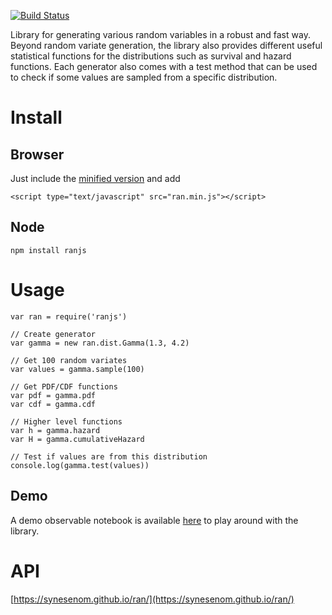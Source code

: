 [![Build Status](https://travis-ci.org/synesenom/ran.svg?branch=master)](https://travis-ci.org/synesenom/ran)

Library for generating various random variables in a robust and fast way. Beyond random variate generation, the library
also provides different useful statistical functions for the distributions such as survival and hazard functions.
Each generator also comes with a test method that can be used to check if some values are sampled from a specific
distribution.


# Install

## Browser
Just include the [minified version](https://raw.githubusercontent.com/synesenom/ran/master/ran.min.js) and add

```
<script type="text/javascript" src="ran.min.js"></script>
```

## Node

```
npm install ranjs
```


# Usage
```
var ran = require('ranjs')

// Create generator
var gamma = new ran.dist.Gamma(1.3, 4.2)

// Get 100 random variates
var values = gamma.sample(100)

// Get PDF/CDF functions
var pdf = gamma.pdf
var cdf = gamma.cdf

// Higher level functions
var h = gamma.hazard
var H = gamma.cumulativeHazard

// Test if values are from this distribution
console.log(gamma.test(values))
```

## Demo
A demo observable notebook is available [here](https://beta.observablehq.com/@synesenom/ranjs-demo) to play around with the library.


# API

[https://synesenom.github.io/ran/](https://synesenom.github.io/ran/)